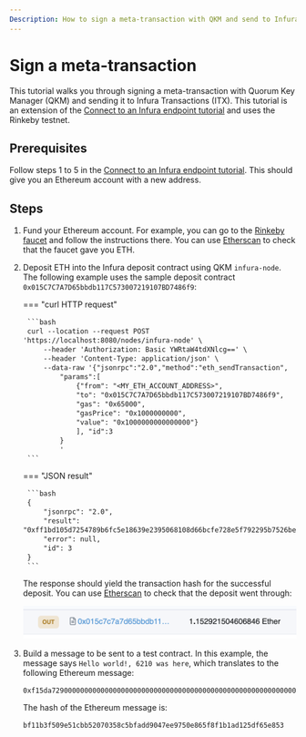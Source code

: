 ```yaml
---
Description: How to sign a meta-transaction with QKM and send to Infura ITX
---
```


# Sign a meta-transaction

This tutorial walks you through signing a meta-transaction with Quorum Key Manager (QKM) and sending it to Infura
Transactions (ITX).
This tutorial is an extension of the [Connect to an Infura endpoint tutorial](ConnectInfura.md) and uses the Rinkeby testnet.

## Prerequisites

Follow steps 1 to 5 in the [Connect to an Infura endpoint tutorial](ConnectInfura.md).
This should give you an Ethereum account with a new address.

## Steps

1. Fund your Ethereum account.
   For example, you can go to the [Rinkeby faucet](https://www.rinkeby.io/#faucet) and follow the instructions there.
   You can use [Etherscan](https://etherscan.io/) to check that the faucet gave you ETH.

1. Deposit ETH into the Infura deposit contract using QKM `infura-node`.
   The following example uses the sample deposit contract `0x015C7C7A7D65bbdb117C573007219107BD7486f9`:

    === "curl HTTP request"

        ```bash
        curl --location --request POST 'https://localhost:8080/nodes/infura-node' \
            --header 'Authorization: Basic YWRtaW4tdXNlcg==' \
            --header 'Content-Type: application/json' \
            --data-raw '{"jsonrpc":"2.0","method":"eth_sendTransaction",
                "params":[
                    {"from": "<MY_ETH_ACCOUNT_ADDRESS>",
                    "to": "0x015C7C7A7D65bbdb117C573007219107BD7486f9",
                    "gas": "0x65000",
                    "gasPrice": "0x1000000000",
                    "value": "0x1000000000000000"}
                    ], "id":3
                }
                '
        ```

    === "JSON result"

        ```bash
        {
            "jsonrpc": "2.0",
            "result": "0xff1bd105d7254789b6fc5e18639e2395068108d66bcfe728e5f792295b7526be",
            "error": null,
            "id": 3
        }
        ```

    The response should yield the transaction hash for the successful deposit.
    You can use [Etherscan](https://etherscan.io/) to check that the deposit went through:

    ![Etherscan deposit](../Images/EtherscanDeposit.png)

1. Build a message to be sent to a test contract.
   In this example, the message says `Hello world!, 6210 was here`, which translates to the following Ethereum message:

    ```text
    0xf15da7290000000000000000000000000000000000000000000000000000000000000020000000000000000000000000000000000000000000000000000000000000001b48656c6c6f20776f726c64212c20366c32302077617320686572650000000000
    ```

    The hash of the Ethereum message is:

    ```text
    bf11b3f509e51cbb52070358c5bfadd9047ee9750e865f8f1b1ad125df65e853
    ```
